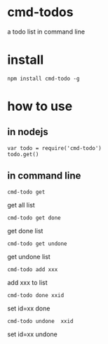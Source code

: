 # cmd-todos
a todo list in command line 

# install
```
npm install cmd-todo -g
```

# how to use

## in nodejs

```
var todo = require('cmd-todo')
todo.get()

```
## in command line

```
cmd-todo get 
```
get all list

```
cmd-todo get done
```
get done list
```
cmd-todo get undone
```
get undone list

```
cmd-todo add xxx 
```
add xxx to  list

```
cmd-todo done xxid
```
set id=xx done

```
cmd-todo undone  xxid
```
set id=xx undone


